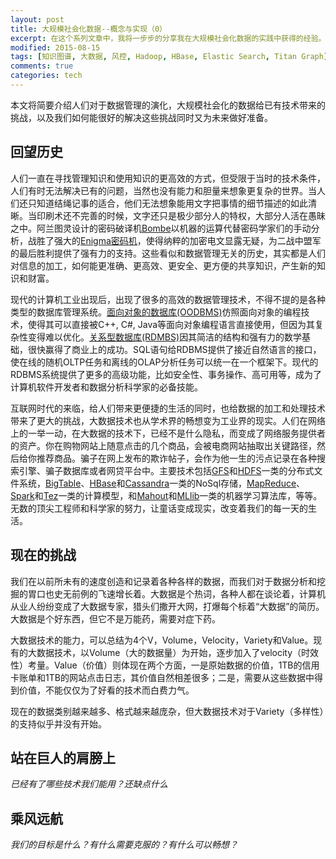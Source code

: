```yaml
---
layout: post
title: 大规模社会化数据--概念与实现（0）
excerpt: 在这个系列文章中，我将一步步的分享我在大规模社会化数据的实践中获得的经验。这篇文章将简要介绍我在做什么，以及这个东西有什么用。
modified: 2015-08-15
tags: [知识图谱, 大数据, 风控, Hadoop, HBase, Elastic Search, Titan Graph]
comments: true
categories: tech
---
```


本文将简要介绍人们对于数据管理的演化，大规模社会化的数据给已有技术带来的挑战，以及我们如何能很好的解决这些挑战同时又为未来做好准备。

## 回望历史
人们一直在寻找管理知识和使用知识的更高效的方式，但受限于当时的技术条件，人们有时无法解决已有的问题，当然也没有能力和胆量来想象更复杂的世界。当人们还只知道结绳记事的适合，他们无法想象能用文字把事情的细节描述的如此清晰。当印刷术还不完善的时候，文字还只是极少部分人的特权，大部分人活在愚昧之中。阿兰图灵设计的密码破译机[Bombe](https://en.wikipedia.org/wiki/Bombe)以机器的运算代替密码学家们的手动分析，战胜了强大的[Enigma密码机](https://en.wikipedia.org/wiki/Enigma_machine)，使得纳粹的加密电文显露无疑，为二战中盟军的最后胜利提供了强有力的支持。这些看似和数据管理无关的历史，其实都是人们对信息的加工，如何能更准确、更高效、更安全、更方便的共享知识，产生新的知识和财富。

现代的计算机工业出现后，出现了很多的高效的数据管理技术，不得不提的是各种类型的数据库管理系统。[面向对象的数据库(OODBMS)](https://en.wikipedia.org/wiki/Object_database)仿照面向对象的编程技术，使得其可以直接被C++, C#, Java等面向对象编程语言直接使用，但因为其复杂性变得难以优化。[关系型数据库(RDMBS)](https://en.wikipedia.org/wiki/Relational_database_management_system)因其简洁的结构和强有力的数学基础，很快赢得了商业上的成功。SQL语句给RDBMS提供了接近自然语言的接口，使在线的随机OLTP任务和离线的OLAP分析任务可以统一在一个框架下。现代的RDBMS系统提供了更多的高级功能，比如安全性、事务操作、高可用等，成为了计算机软件开发者和数据分析科学家的必备技能。

互联网时代的来临，给人们带来更便捷的生活的同时，也给数据的加工和处理技术带来了更大的挑战，大数据技术也从学术界的畅想变为工业界的现实。人们在网络上的一举一动，在大数据的技术下，已经不是什么隐私，而变成了网络服务提供者的资产。你在购物网站上随意点击的几个商品，会被电商网站抽取出关键路径，然后给你推荐商品。骗子在网上发布的欺诈帖子，会作为他一生的污点记录在各种搜索引擎、骗子数据库或者网贷平台中。主要技术包括[GFS](https://en.wikipedia.org/wiki/Google_File_System)和[HDFS](http://hadoop.apache.org/docs/stable/hadoop-project-dist/hadoop-hdfs/HdfsUserGuide.html)一类的分布式文件系统，[BigTable](https://en.wikipedia.org/wiki/BigTable)、[HBase](http://hbase.apache.org)和[Cassandra](http://cassandra.apache.org)一类的NoSql存储，[MapReduce](https://en.wikipedia.org/wiki/MapReduce)、[Spark](http://spark.apache.org)和[Tez](https://tez.apache.org/)一类的计算模型，和[Mahout](http://mahout.apache.org)和[MLlib](http://spark.apache.org/mllib/)一类的机器学习算法库，等等。无数的顶尖工程师和科学家的努力，让童话变成现实，改变着我们的每一天的生活。

## 现在的挑战

我们在以前所未有的速度创造和记录着各种各样的数据，而我们对于数据分析和挖掘的胃口也史无前例的飞速增长着。大数据是个热词，各种人都在谈论着，计算机从业人纷纷变成了大数据专家，猎头们撒开大网，打爆每个标着“大数据”的简历。大数据是个好东西，但它不是万能药，需要对症下药。

大数据技术的能力，可以总结为4个V，Volume，Velocity，Variety和Value。现有的大数据技术，以Volume（大的数据量）为开始，逐步加入了velocity（时效性）考量。Value（价值）则体现在两个方面，一是原始数据的价值，1TB的信用卡账单和1TB的网站点击日志，其价值自然相差很多；二是，需要从这些数据中得到价值，不能仅仅为了好看的技术而白费力气。

现在的数据类别越来越多、格式越来越庞杂，但大数据技术对于Variety（多样性）的支持似乎并没有开始。<!--例子，价值在哪，为什么不好做-->

## 站在巨人的肩膀上
*已经有了哪些技术我们能用？还缺点什么*

## 乘风远航
*我们的目标是什么？有什么需要克服的？有什么可以畅想？*
